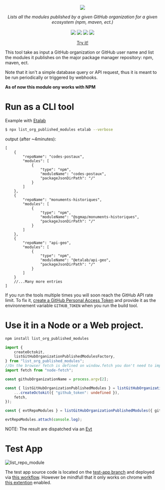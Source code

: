 <p align="center">
    <img src="https://user-images.githubusercontent.com/6702424/126882975-441bc414-f3cc-45ba-ad7a-72208945678f.png">  
</p>
<p align="center">
    <i>Lists all the modules published by a given GitHub organization for a given ecosystem (npm, maven, ect.)</i>
    <br>
    <br>
    <img src="https://github.com/garronej/list_org_published_modules/workflows/ci/badge.svg?branch=main">
    <img src="https://img.shields.io/bundlephobia/minzip/list_org_published_modules">
    <img src="https://img.shields.io/npm/dw/list_org_published_modules">
    <img src="https://img.shields.io/npm/l/list_org_published_modules">
</p>
<p align="center">
  <a href="https://garronej.github.io/list_org_published_modules/">Try it!</a>
</p>

This tool take as input a GitHub organization or GitHub user name and list the modules
it publishes on the major package manager repository: npm, maven, ect.

Note that it isn't a simple database query or API request, thus it is meant to be run
periodically or triggered by webhooks.

**As of now this module ony works with NPM**

# Run as a CLI tool

Example with [Etalab](https://github.com/Etalab)

```bash
$ npx list_org_published_modules etalab --verbose
```

output (after ~4minutes):

```jsonc
[
    {
        "repoName": "codes-postaux",
        "modules": [
            {
                "type": "npm",
                "moduleName": "codes-postaux",
                "packageJsonDirPath": "/"
            }
        ]
    },
    {
        "repoName": "monuments-historiques",
        "modules": [
            {
                "type": "npm",
                "moduleName": "@sgmap/monuments-historiques",
                "packageJsonDirPath": "/"
            }
        ]
    },
    {
        "repoName": "api-geo",
        "modules": [
            {
                "type": "npm",
                "moduleName": "@etalab/api-geo",
                "packageJsonDirPath": "/"
            }
        ]
    }
    //...Many more entries
]
```

If you run the tools multiple times you will soon reach the GitHub API rate limit.
To fix it, [create a GitHub Personal Access Token](https://docs.github.com/en/github/authenticating-to-github/creating-a-personal-access-token) and provide it as the environnement variable `GITHUB_TOKEN` when you run the build tool.

# Use it in a Node or a Web project.

```bash
npm install list_org_published_modules
```

```typescript
import {
    createOctokit,
    listGitHubOrganizationPublishedModulesFactory,
} from "list_org_published_modules";
//On the browser fetch is defined on window.fetch you don't need to import it.
import fetch from "node-fetch";

const githubOrganizationName = process.argv[2];

const { listGitHubOrganizationPublishedModules } = listGitHubOrganizationPublishedModulesFactory({
    ...createOctokit({ "github_token": undefined }),
    fetch,
});

const { evtRepoModules } = listGitHubOrganizationPublishedModules({ githubOrganizationName });

evtRepoModules.attach(console.log);
```

NOTE: The result are dispatched via an [Evt](https://github.com/garronej/evt)

# Test App

![list_repo_module](https://user-images.githubusercontent.com/6702424/126883939-04bdb304-8a25-4ce2-bf3a-cceacf21aa7f.gif)

The test app source code is located on the [test-app branch](https://github.com/garronej/list_org_published_modules/tree/test-app) and deployed via [this workflow](https://github.com/garronej/list_org_published_modules/blob/main/.github/workflows/deploy-test-app.yaml). However be mindfull that it only works
on chrome with [this extention](https://chrome.google.com/webstore/detail/allow-cors-access-control/lhobafahddgcelffkeicbaginigeejlf?hl=en) enabled.
